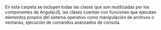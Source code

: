 En esta carpeta se incluyen todas las clases que son reutilizadas por los componentes de AngularJS, las clases cuentan con funciones que ejecutan elementos propios del sistema operativo como manipulación de archivos o ventanas, ejecución de comandos avanzados de consola.
